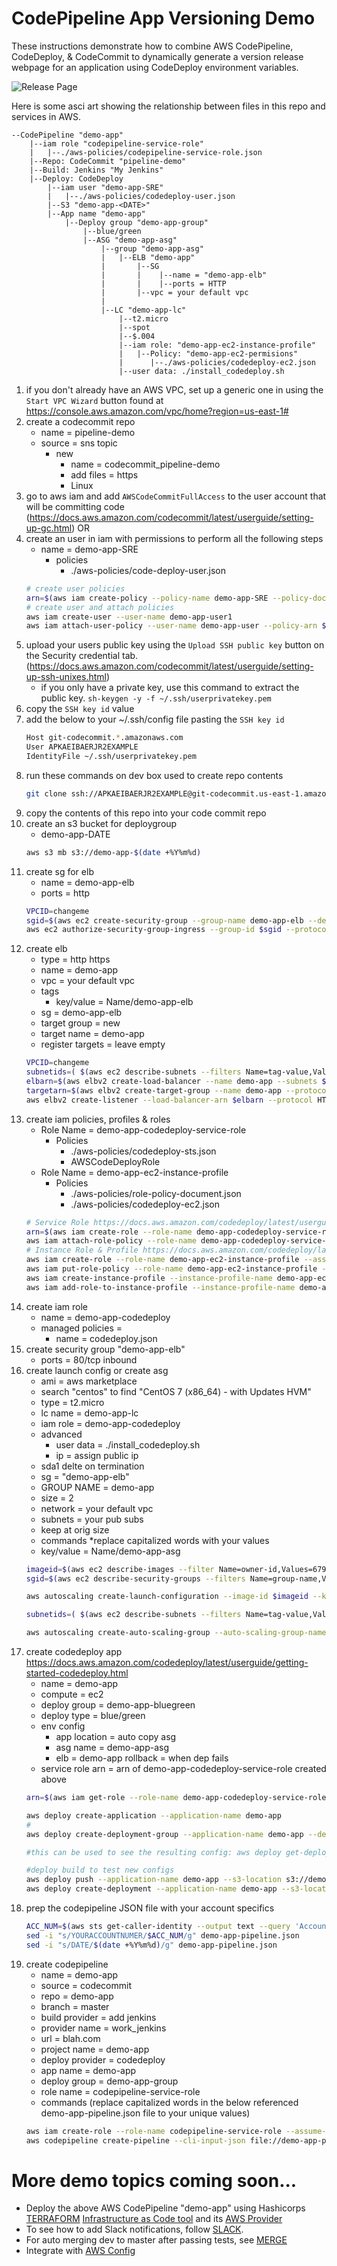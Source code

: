# CodePipeline App Versioning Demo

These instructions demonstrate how to combine AWS CodePipeline, CodeDeploy, & CodeCommit to dynamically generate a version release webpage for an application using CodeDeploy environment variables.

![Release Page](https://raw.githubusercontent.com/tkokev/codepipeline-demos/master/demo-app-release-site.png)


Here is some asci art showing the relationship between files in this repo and services in AWS.
```
--CodePipeline "demo-app"
    |--iam role "codepipeline-service-role"
    |   |--./aws-policies/codepipeline-service-role.json
    |--Repo: CodeCommit "pipeline-demo"
    |--Build: Jenkins "My Jenkins"
    |--Deploy: CodeDeploy
        |--iam user "demo-app-SRE"
        |   |--./aws-policies/codedeploy-user.json
        |--S3 "demo-app-<DATE>"
        |--App name "demo-app"
            |--Deploy group "demo-app-group"
                |--blue/green
                |--ASG "demo-app-asg"
                    |--group "demo-app-asg"
                    |   |--ELB "demo-app"
                    |       |--SG
                    |       |    |--name = "demo-app-elb"
                    |       |    |--ports = HTTP
                    |       |--vpc = your default vpc
                    |
                    |--LC "demo-app-lc"
                        |--t2.micro
                        |--spot
                        |--$.004
                        |--iam role: "demo-app-ec2-instance-profile"
                        |   |--Policy: "demo-app-ec2-permisions"
                        |      |--./aws-policies/codedeploy-ec2.json
                        |--user data: ./install_codedeploy.sh
```
1. if you don't already have an AWS VPC, set up a generic one in using the `Start VPC Wizard` button found at <https://console.aws.amazon.com/vpc/home?region=us-east-1#>
1. create a codecommit repo
    * name = pipeline-demo
    * source = sns topic
        * new
            * name = codecommit_pipeline-demo
            * add files = https
            * Linux
1. go to aws iam and add `AWSCodeCommitFullAccess` to the user account that will be committing code (<https://docs.aws.amazon.com/codecommit/latest/userguide/setting-up-gc.html>) OR
1. create an user in iam with permissions to perform all the following steps
    * name = demo-app-SRE
        * policies
            * ./aws-policies/code-deploy-user.json
    ```bash
    # create user policies
    arn=$(aws iam create-policy --policy-name demo-app-SRE --policy-document file://aws-policies/codedeploy-user.json --query "Policy.Arn" --output text)
    # create user and attach policies
    aws iam create-user --user-name demo-app-user1
    aws iam attach-user-policy --user-name demo-app-user --policy-arn $arn
    ```
1. upload your users public key using the `Upload SSH public key` button on the Security credential tab. (https://docs.aws.amazon.com/codecommit/latest/userguide/setting-up-ssh-unixes.html)
    * if you only have a private key, use this command to extract the public key.
    `sh-keygen -y -f ~/.ssh/userprivatekey.pem`
1. copy the `SSH key id` value
1. add the below to your ~/.ssh/config file pasting the `SSH key id`
    ```bash
    Host git-codecommit.*.amazonaws.com
    User APKAEIBAERJR2EXAMPLE
    IdentityFile ~/.ssh/userprivatekey.pem
    ```
1. run these commands on dev box used to create repo contents
    ```bash
    git clone ssh://APKAEIBAERJR2EXAMPLE@git-codecommit.us-east-1.amazonaws.com/v1/repos/demo-app
    ```
1. copy the contents of this repo into your code commit repo
1. create an s3 bucket for deploygroup
    * demo-app-DATE
    ```bash
    aws s3 mb s3://demo-app-$(date +%Y%m%d)
    ```
1. create sg for elb
    * name = demo-app-elb
    * ports = http
    ```bash
    VPCID=changeme
    sgid=$(aws ec2 create-security-group --group-name demo-app-elb --description demo-app-elb --vpc-id $VPCID --output text)
    aws ec2 authorize-security-group-ingress --group-id $sgid --protocol tcp --port 80 --cidr "0.0.0.0/0"
    ```
1. create elb
    * type = http https
    * name = demo-app
    * vpc = your default vpc
    * tags
        * key/value = Name/demo-app-elb
    * sg = demo-app-elb
    * target group = new
    * target name = demo-app
    * register targets = leave empty
    ```bash
    VPCID=changeme
    subnetids=( $(aws ec2 describe-subnets --filters Name=tag-value,Values=*pub* --query '*[].SubnetId' --output text) )
    elbarn=$(aws elbv2 create-load-balancer --name demo-app --subnets ${subnetids[@]} --security-groups $sgid --query *[].LoadBalancerArn --output text)
    targetarn=$(aws elbv2 create-target-group --name demo-app --protocol HTTP --port 80 --vpc-id $VPCID)
    aws elbv2 create-listener --load-balancer-arn $elbarn --protocol HTTP --port 80 --default-actions Type=forward,TargetGroupArn=$targetarn --query *[].TargetGroupArn
    ```
1. create iam policies, profiles & roles
    * Role Name = demo-app-codedeploy-service-role
        * Policies
            * ./aws-policies/codedeploy-sts.json
            * AWSCodeDeployRole
    * Role Name = demo-app-ec2-instance-profile
        * Policies
            * ./aws-policies/role-policy-document.json
            * ./aws-policies/codedeploy-ec2.json
    ```bash
    # Service Role https://docs.aws.amazon.com/codedeploy/latest/userguide/getting-started-create-service-role.html
    arn=$(aws iam create-role --role-name demo-app-codedeploy-service-role --assume-role-policy-document file://aws-policies/codedeploy-sts.json --query "Role.Arn" --output text)
    aws iam attach-role-policy --role-name demo-app-codedeploy-service-role --policy-arn arn:aws:iam::aws:policy/service-role/AWSCodeDeployRole
    # Instance Role & Profile https://docs.aws.amazon.com/codedeploy/latest/userguide/getting-started-create-iam-instance-profile.html
    aws iam create-role --role-name demo-app-ec2-instance-profile --assume-role-policy-document file://aws-policies/role-policy-document.json
    aws iam put-role-policy --role-name demo-app-ec2-instance-profile --policy-name demo-app-ec2-permissions --policy-document file://aws-policies/codedeploy-ec2.json
    aws iam create-instance-profile --instance-profile-name demo-app-ec2-instance-profile
    aws iam add-role-to-instance-profile --instance-profile-name demo-app-ec2-instance-profile --role-name demo-app-ec2-instance-profile
    ```
1. create iam role
    * name = demo-app-codedeploy
    * managed policies =
        * name = codedeploy.json
1. create security group "demo-app-elb"
    * ports = 80/tcp inbound
1. create launch config or create asg
    * ami = aws marketplace
    * search "centos" to find "CentOS 7 (x86_64) - with Updates HVM"
    * type = t2.micro
    * lc name = demo-app-lc
    * iam role = demo-app-codedeploy
    * advanced
        * user data = ./install_codedeploy.sh
        * ip = assign public ip
    * sda1 delte on termination
    * sg = "demo-app-elb"
    * GROUP NAME = demo-app
    * size = 2
    * network = your default vpc
    * subnets = your pub subs
    * keep at orig size
    * commands *replace capitalized words with your values
    * key/value  = Name/demo-app-asg
    ```bash
    imageid=$(aws ec2 describe-images --filter Name=owner-id,Values=679593333241 Name=name,Values="CentOS Linux 7 x86_64 HVM *" --query "*[].{DATE:CreationDate,ID:ImageId}" --output text | sort | cut -f2 | tail -1)
    sgid=$(aws ec2 describe-security-groups --filters Name=group-name,Values=demo-app-elb --query '*[].GroupId' --output text)

    aws autoscaling create-launch-configuration --image-id $imageid --key-name YOURAWSSSHKEYNAME --user-data file://scripts/install_codedeploy.yml --instance-type t2.micro --security-groups $sgid --block-device-mappings file://disk.yml --launch-configuration-name demo-app-lc --iam-instance-profile demo-app-ec2-instance-profile

    subnetids=( $(aws ec2 describe-subnets --filters Name=tag-value,Values=*pub* --query '*[].SubnetId' --output text) )

    aws autoscaling create-auto-scaling-group --auto-scaling-group-name demo-app-asg --min-size 1 --max-size 2 --launch-configuration-name demo-app-lc --vpc-zone-identifier $(echo ${subnetids[@]} | tr ' ' ',')
    ```
1. create codedeploy app <https://docs.aws.amazon.com/codedeploy/latest/userguide/getting-started-codedeploy.html>
    * name = demo-app
    * compute = ec2
    * deploy group = demo-app-bluegreen
    * deploy type = blue/green
    * env config 
        * app location = auto copy asg
        * asg name = demo-app-asg
        * elb = demo-app
    rollback = when dep fails
    * service role arn = arn of demo-app-codedeploy-service-role created above
    ```bash
    arn=$(aws iam get-role --role-name demo-app-codedeploy-service-role --query "Role.Arn" --output text)

    aws deploy create-application --application-name demo-app
    #
    aws deploy create-deployment-group --application-name demo-app --deployment-group-name demo-app-bluegreen --deployment-style deploymentType=BLUE_GREEN,deploymentOption=WITH_TRAFFIC_CONTROL --blue-green-deployment-configuration 'terminateBlueInstancesOnDeploymentSuccess={action=TERMINATE,terminationWaitTimeInMinutes=10},deploymentReadyOption={actionOnTimeout="CONTINUE_DEPLOYMENT",waitTimeInMinutes=0},greenFleetProvisioningOption={action="COPY_AUTO_SCALING_GROUP"}' --auto-scaling-groups demo-app-asg --load-balancer-info targetGroupInfoList=[{name=demo-app}] --auto-rollback-configuration enabled=true,events="DEPLOYMENT_FAILURE" --service-role-arn $arn

    #this can be used to see the resulting config: aws deploy get-deployment-group --deployment-group-name demo-app-bluegreen --application-name demo-app

    #deploy build to test new configs
    aws deploy push --application-name demo-app --s3-location s3://demo-app-$(date +%Y%m%d)/demo-app --source .
    aws deploy create-deployment --application-name demo-app --s3-location bucket=demo-app-$(date +%Y%m%d),key=demo-app,bundleType=zip,eTag=FOO --deployment-group-name demo-app-bluegreen --deployment-config-name CodeDeployDefault.OneAtATime --description test-the-new-app
    ```
1. prep the codepipeline JSON file with your account specifics
    ```bash
    ACC_NUM=$(aws sts get-caller-identity --output text --query 'Account')
    sed -i "s/YOURACCOUNTNUMER/$ACC_NUM/g" demo-app-pipeline.json
    sed -i "s/DATE/$(date +%Y%m%d)/g" demo-app-pipeline.json
    ```
1. create codepipeline
    * name = demo-app
    * source = codecommit
    * repo = demo-app
    * branch = master
    * build provider = add jenkins
    * provider name = work_jenkins
    * url = blah.com
    * project name = demo-app
    * deploy provider = codedeploy
    * app name = demo-app
    * deploy group = demo-app-group
    * role name = codepipeline-service-role
    * commands (replace capitalized words in the below referenced demo-app-pipeline.json file to your unique values)
    ```bash
    aws iam create-role --role-name codepipeline-service-role --assume-role-policy-document file://aws-policies/codepipeline-service-role.json
    aws codepipeline create-pipeline --cli-input-json file://demo-app-pipeline.json
    ```

# More demo topics coming soon...

* Deploy the above AWS CodePipeline "demo-app" using Hashicorps [TERRAFORM](terraform/TERRAFORM.md) [Infrastructure as Code tool](https://www.terraform.io/#writ) and its [AWS Provider](https://www.terraform.io/docs/providers/aws/)
* To see how to add Slack notifications, follow [SLACK](slack/SLACK.md).
* For auto merging dev to master after passing tests, see [MERGE](merge/MERGE.md)
* Integrate with [AWS Config](awsconfig/AWSCONFIG.md)
